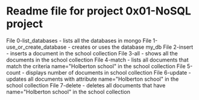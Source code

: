 # Readme file for project 0x01-NoSQL project

File 0-list_databases - lists all the databases in mongo
File 1-use_or_create_database - creates or uses the database my_db
File 2-insert - inserts a document in the school collection
File 3-all - shows all the documents in the school collection
File 4-match - lists all documents that match the criteria name="Holberton school" in the school collection
File 5-count - displays number of documents in school collection
File 6-update - updates all documents with attribute name="Holberton school" in the school collection
File 7-delete - deletes all documents that have name="Holberton school" in the school collection
